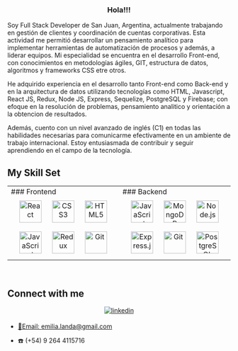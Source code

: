 ### <div align="center"> Hola!!! </div>  
  
  
Soy Full Stack Developer de San Juan, Argentina, actualmente trabajando en gestión de clientes y coordinación de cuentas corporativas. Esta actividad me permitió desarrollar un pensamiento analítico para implementar herramientas de automatización de procesos y además, a liderar equipos. Mi especialidad se encuentra en el desarrollo Front-end, con conocimientos en metodologías ágiles, GIT, estructura de datos, algoritmos y frameworks CSS etre otros.

He adquirido experiencia en el desarrollo tanto Front-end como Back-end y en la arquitectura de datos utilizando tecnologías como HTML, Javascript, React JS, Redux, Node JS, Express, Sequelize, PostgreSQL y Firebase; con efoque en la resolución de problemas, pensamiento analitico y orientación a la obtencion de resultados.

Además, cuento con un nivel avanzado de inglés (C1) en todas las habilidades necesarias para comunicarme efectivamente en un ambiente de trabajo internacional. Estoy entusiasmada de contribuir y seguir aprendiendo en el campo de la tecnología.
<br/>  

## My Skill Set  
<table><tr><td valign="top" width="33%">
### Frontend  
<div align="center">  
<a href="https://reactjs.org/" target="_blank"><img style="margin: 10px" src="https://profilinator.rishav.dev/skills-assets/react-original-wordmark.svg" alt="React" height="50" /></a>  
<a href="https://www.w3schools.com/css/" target="_blank"><img style="margin: 10px" src="https://profilinator.rishav.dev/skills-assets/css3-original-wordmark.svg" alt="CSS3" height="50" /></a>  
<a href="https://en.wikipedia.org/wiki/HTML5" target="_blank"><img style="margin: 10px" src="https://profilinator.rishav.dev/skills-assets/html5-original-wordmark.svg" alt="HTML5" height="50" /></a>  
<a href="https://www.javascript.com/" target="_blank"><img style="margin: 10px" src="https://profilinator.rishav.dev/skills-assets/javascript-original.svg" alt="JavaScript" height="50" /></a>  
<a href="https://redux.js.org/" target="_blank"><img style="margin: 10px" src="https://profilinator.rishav.dev/skills-assets/redux-original.svg" alt="Redux" height="50" /></a>  
<a href="https://github.com/" target="_blank"><img style="margin: 10px" src="https://profilinator.rishav.dev/skills-assets/git-scm-icon.svg" alt="Git" height="50" /></a>  
</div>
</td><td valign="top" width="33%">
### Backend  
<div align="center">  
<a href="https://www.javascript.com/" target="_blank"><img style="margin: 10px" src="https://profilinator.rishav.dev/skills-assets/javascript-original.svg" alt="JavaScript" height="50" /></a>  
<a href="https://www.mongodb.com/" target="_blank"><img style="margin: 10px" src="https://profilinator.rishav.dev/skills-assets/mongodb-original-wordmark.svg" alt="MongoDB" height="50" /></a>  
<a href="https://nodejs.org/" target="_blank"><img style="margin: 10px" src="https://profilinator.rishav.dev/skills-assets/nodejs-original-wordmark.svg" alt="Node.js" height="50" /></a>  
<a href="https://expressjs.com/" target="_blank"><img style="margin: 10px" src="https://profilinator.rishav.dev/skills-assets/express-original-wordmark.svg" alt="Express.js" height="50" /></a>  
<a href="https://github.com/" target="_blank"><img style="margin: 10px" src="https://profilinator.rishav.dev/skills-assets/git-scm-icon.svg" alt="Git" height="50" /></a>  
<a href="https://www.postgresql.org/" target="_blank"><img style="margin: 10px" src="https://profilinator.rishav.dev/skills-assets/postgresql-original-wordmark.svg" alt="PostgreSQL" height="50" /></a>  
</div>
</td></tr></table>  
<br/>  

## Connect with me  
<div align="center">
<a href="https://www.linkedin.com/in/mar%C3%ADa-emilia-landa-merlino-6ab7b6234/" target="_blank">
<img src=https://img.shields.io/badge/linkedin-%231E77B5.svg?&style=for-the-badge&logo=linkedin&logoColor=white alt=linkedin style="margin-bottom: 5px;" />
</div>  
  
- 📧Email: emilia.landa@gmail.com
  
- ☎️ (+54) 9 264 4115716
  


